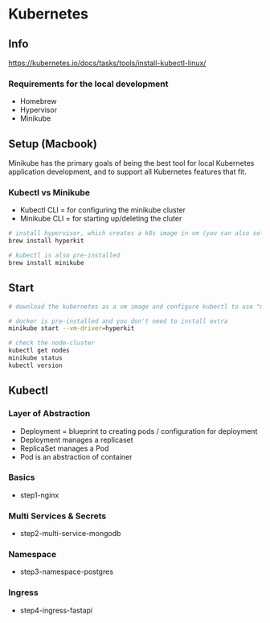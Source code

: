 # Kubernetes

## Info
https://kubernetes.io/docs/tasks/tools/install-kubectl-linux/

### Requirements for the local development
- Homebrew
- Hypervisor
- Minikube

## Setup (Macbook)
Minikube has the primary goals of being the best tool for local Kubernetes application development, and to support all Kubernetes features that fit.

### Kubectl vs Minikube
- Kubectl CLI = for configuring the minikube cluster
- Minikube CLI = for starting up/deleting the cluter

```bash
# install hypervisor, which creates a k8s image in vm (you can also select virtualbox or another vm tools)
brew install hyperkit

# kubectl is also pre-installed
brew install minikube

```
## Start
```bash
# download the kubernetes as a vm image and configure kubectl to use "minikube" cluster.

# docker is pre-installed and you don't need to install extra
minikube start --vm-driver=hyperkit

# check the node-cluster
kubectl get nodes
minikube status
kubectl version
```

## Kubectl

### Layer of Abstraction
- Deployment = blueprint to creating pods / configuration for deployment
- Deployment manages a replicaset
- ReplicaSet manages a Pod
- Pod is an abstraction of container

### Basics
- step1-nginx 

### Multi Services & Secrets
- step2-multi-service-mongodb

### Namespace
- step3-namespace-postgres

### Ingress
- step4-ingress-fastapi
